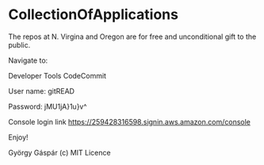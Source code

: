# CollectionOfApplications

The repos at N. Virgina and Oregon are for free and unconditional gift to the public.

Navigate to:

Developer Tools
  CodeCommit

User name: 
gitREAD

Password:
jMU1jA}1u}v^

Console login link
https://259428316598.signin.aws.amazon.com/console

Enjoy!

György Gáspár (c) MIT Licence
